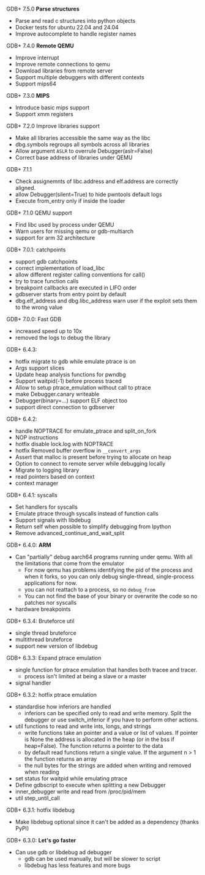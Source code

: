 GDB+ 7.5.0 **Parse structures**
* Parse and read c structures into python objects
* Docker tests for ubuntu 22.04 and 24.04
* Improve autocomplete to handle register names

GDB+ 7.4.0 **Remote QEMU**
* Improve interrupt
* Improve remote connections to qemu
* Download libraries from remote server
* Support multiple debuggers with different contexts
* Support mips64

GDB+ 7.3.0 **MIPS**
* Introduce basic mips support
* Support xmm registers

GDB+ 7.2.0 Improve libraries support
* Make all libraries accessible the same way as the libc
* dbg.symbols regroups all symbols across all libraries
* Allow argument `ASLR` to overrule Debugger(aslr=False)
* Correct base address of libraries under QEMU

GDB+ 7.1.1
* Check assignemnts of libc.address and elf.address are correctly aligned.
* allow Debugger(silent=True) to hide pwntools default logs
* Execute from_entry only if inside the loader

GDB+ 7.1.0 QEMU support
* Find libc used by process under QEMU
* Warn users for missing qemu or gdb-multiarch
* support for arm 32 architecture

GDB+ 7.0.1: catchpoints
* support gdb catchpoints
* correct implementation of load_libc
* allow different register calling conventions for call() 
* try to trace function calls
* breakpoint callbacks are executed in LIFO order
* gdbserver starts from entry point by default
* dbg.elf_address and dbg.libc_address warn user if the exploit sets them to the wrong value

GDB+ 7.0.0: Fast GDB
* increased speed up to 10x
* removed the logs to debug the library

GDB+ 6.4.3:
* hotfix migrate to gdb while emulate ptrace is on
* Args support slices
* Update heap analysis functions for pwndbg 
* Support waitpid(-1) before process traced
* Allow to setup ptrace_emulation without call to ptrace
* make Debugger.canary writeable 
* Debugger(binary=...) support ELF object too
* support direct connection to gdbserver

GDB+ 6.4.2:
* handle NOPTRACE for emulate_ptrace and split_on_fork
* NOP instructions
* hotfix disable lock.log with NOPTRACE
* hotfix Removed buffer overflow in `__convert_args`
* Assert that malloc is present before trying to allocate on heap
* Option to connect to remote server while debugging locally
* Migrate to logging library 
* read pointers based on context
* context manager

GDB+ 6.4.1: syscalls
* Set handlers for syscalls
* Emulate ptrace through syscalls instead of function calls
* Support signals with libdebug
* Return self when possible to simplify debugging from Ipython
* Remove advanced_continue_and_wait_split

GDB+ 6.4.0: **ARM**
* Can "partially" debug aarch64 programs running under qemu. With all the limitations that come from the emulator
	- For now qemu has problems identifying the pid of the process and when it forks, so you can only debug single-thread, single-process applications for now.
	- you can not reattach to a process, so no `debug_from`
	- You can not find the base of your binary or overwrite the code so no patches nor syscalls
* hardware breakpoints

GDB+ 6.3.4: Bruteforce util
* single thread bruteforce
* multithread bruteforce
* support new version of libdebug

GDB+ 6.3.3: Expand ptrace emulation
* single function for ptrace emulation that handles both tracee and tracer.
	- process isn't limited at being a slave or a master
* signal handler 

GDB+ 6.3.2: hotfix ptrace emulation
* standardise how inferiors are handled
	- inferiors can be specified only to read and write memory. Split the debugger or use switch_inferior if you have to perform other actions.
* util functions to read and write ints, longs, and strings
	- write functions take an pointer and a value or list of values. If pointer is None the address is allocated in the heap (or in the bss if heap=False). The function returns a pointer to the data
	- by default read functions return a single value. If the argument n > 1 the function returns an array
	- the null bytes for the strings are added when writing and removed when reading
* set status for waitpid while emulating ptrace
* Define gdbscript to execute when splitting a new Debugger
* inner_debugger write and read from /proc/pid/mem
* util step_until_call

GDB+ 6.3.1: hotfix libdebug
* Make libdebug optional since it can't be added as a dependency (thanks PyPI)

GDB+ 6.3.0: **Let's go faster**
* Can use gdb or libdebug ad debugger
	- gdb can be used manually, but will be slower to script
	- libdebug has less features and more bugs
